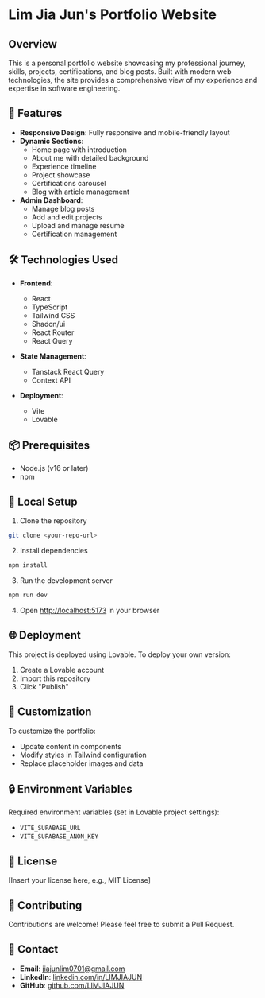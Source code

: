 
# Lim Jia Jun's Portfolio Website

## Overview

This is a personal portfolio website showcasing my professional journey, skills, projects, certifications, and blog posts. Built with modern web technologies, the site provides a comprehensive view of my experience and expertise in software engineering.

## 🚀 Features

- **Responsive Design**: Fully responsive and mobile-friendly layout
- **Dynamic Sections**:
  - Home page with introduction
  - About me with detailed background
  - Experience timeline
  - Project showcase
  - Certifications carousel
  - Blog with article management
- **Admin Dashboard**: 
  - Manage blog posts
  - Add and edit projects
  - Upload and manage resume
  - Certification management

## 🛠 Technologies Used

- **Frontend**:
  - React
  - TypeScript
  - Tailwind CSS
  - Shadcn/ui
  - React Router
  - React Query

- **State Management**:
  - Tanstack React Query
  - Context API

- **Deployment**:
  - Vite
  - Lovable

## 📦 Prerequisites

- Node.js (v16 or later)
- npm

## 🔧 Local Setup

1. Clone the repository
```bash
git clone <your-repo-url>
```

2. Install dependencies
```bash
npm install
```

3. Run the development server
```bash
npm run dev
```

4. Open [http://localhost:5173](http://localhost:5173) in your browser

## 🌐 Deployment

This project is deployed using Lovable. To deploy your own version:
1. Create a Lovable account
2. Import this repository
3. Click "Publish"

## 📝 Customization

To customize the portfolio:
- Update content in components
- Modify styles in Tailwind configuration
- Replace placeholder images and data

## 🔒 Environment Variables

Required environment variables (set in Lovable project settings):
- `VITE_SUPABASE_URL`
- `VITE_SUPABASE_ANON_KEY`

## 📄 License

[Insert your license here, e.g., MIT License]

## 🤝 Contributing

Contributions are welcome! Please feel free to submit a Pull Request.

## 📧 Contact

- **Email**: jiajunlim0701@gmail.com
- **LinkedIn**: [linkedin.com/in/LIMJIAJUN](https://linkedin.com/in/LIMJIAJUN)
- **GitHub**: [github.com/LIMJIAJUN](https://github.com/LIMJIAJUN)
